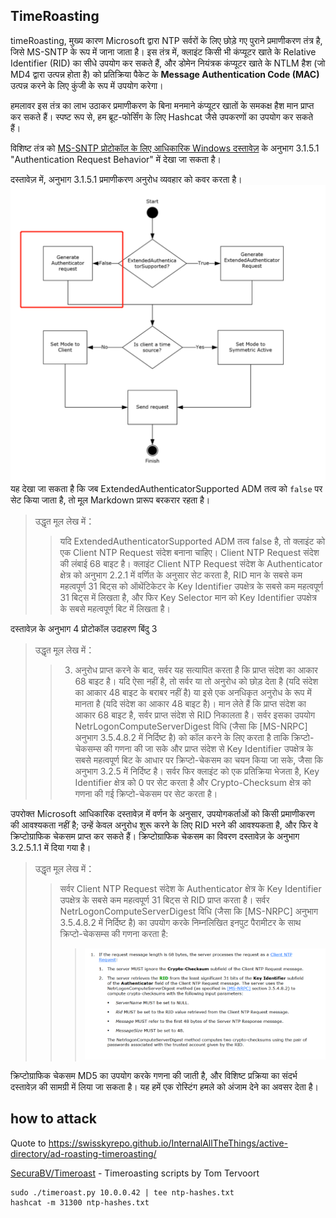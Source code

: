 ## TimeRoasting

timeRoasting, मुख्य कारण Microsoft द्वारा NTP सर्वरों के लिए छोड़े गए पुराने प्रमाणीकरण तंत्र है, जिसे MS-SNTP के रूप में जाना जाता है। इस तंत्र में, क्लाइंट किसी भी कंप्यूटर खाते के Relative Identifier (RID) का सीधे उपयोग कर सकते हैं, और डोमेन नियंत्रक कंप्यूटर खाते के NTLM हैश (जो MD4 द्वारा उत्पन्न होता है) को प्रतिक्रिया पैकेट के **Message Authentication Code (MAC)** उत्पन्न करने के लिए कुंजी के रूप में उपयोग करेगा।

हमलावर इस तंत्र का लाभ उठाकर प्रमाणीकरण के बिना मनमाने कंप्यूटर खातों के समकक्ष हैश मान प्राप्त कर सकते हैं। स्पष्ट रूप से, हम ब्रूट-फोर्सिंग के लिए Hashcat जैसे उपकरणों का उपयोग कर सकते हैं।

विशिष्ट तंत्र को [MS-SNTP प्रोटोकॉल के लिए आधिकारिक Windows दस्तावेज़](https://winprotocoldoc.z19.web.core.windows.net/MS-SNTP/%5bMS-SNTP%5d.pdf) के अनुभाग 3.1.5.1 "Authentication Request Behavior" में देखा जा सकता है।

दस्तावेज़ में, अनुभाग 3.1.5.1 प्रमाणीकरण अनुरोध व्यवहार को कवर करता है।
![](../../images/Pasted%20image%2020250709114508.png)
यह देखा जा सकता है कि जब ExtendedAuthenticatorSupported ADM तत्व को `false` पर सेट किया जाता है, तो मूल Markdown प्रारूप बरकरार रहता है।

>उद्धृत मूल लेख में：
>>यदि ExtendedAuthenticatorSupported ADM तत्व false है, तो क्लाइंट को एक Client NTP Request संदेश बनाना चाहिए। Client NTP Request संदेश की लंबाई 68 बाइट है। क्लाइंट Client NTP Request संदेश के Authenticator क्षेत्र को अनुभाग 2.2.1 में वर्णित के अनुसार सेट करता है, RID मान के सबसे कम महत्वपूर्ण 31 बिट्स को ऑथेंटिकेटर के Key Identifier उपक्षेत्र के सबसे कम महत्वपूर्ण 31 बिट्स में लिखता है, और फिर Key Selector मान को Key Identifier उपक्षेत्र के सबसे महत्वपूर्ण बिट में लिखता है।

दस्तावेज़ के अनुभाग 4 प्रोटोकॉल उदाहरण बिंदु 3

>उद्धृत मूल लेख में：
>>3. अनुरोध प्राप्त करने के बाद, सर्वर यह सत्यापित करता है कि प्राप्त संदेश का आकार 68 बाइट है। यदि ऐसा नहीं है, तो सर्वर या तो अनुरोध को छोड़ देता है (यदि संदेश का आकार 48 बाइट के बराबर नहीं है) या इसे एक अनधिकृत अनुरोध के रूप में मानता है (यदि संदेश का आकार 48 बाइट है)। मान लेते हैं कि प्राप्त संदेश का आकार 68 बाइट है, सर्वर प्राप्त संदेश से RID निकालता है। सर्वर इसका उपयोग NetrLogonComputeServerDigest विधि (जैसा कि [MS-NRPC] अनुभाग 3.5.4.8.2 में निर्दिष्ट है) को कॉल करने के लिए करता है ताकि क्रिप्टो-चेकसम्स की गणना की जा सके और प्राप्त संदेश से Key Identifier उपक्षेत्र के सबसे महत्वपूर्ण बिट के आधार पर क्रिप्टो-चेकसम का चयन किया जा सके, जैसा कि अनुभाग 3.2.5 में निर्दिष्ट है। सर्वर फिर क्लाइंट को एक प्रतिक्रिया भेजता है, Key Identifier क्षेत्र को 0 पर सेट करता है और Crypto-Checksum क्षेत्र को गणना की गई क्रिप्टो-चेकसम पर सेट करता है।

उपरोक्त Microsoft आधिकारिक दस्तावेज़ में वर्णन के अनुसार, उपयोगकर्ताओं को किसी प्रमाणीकरण की आवश्यकता नहीं है; उन्हें केवल अनुरोध शुरू करने के लिए RID भरने की आवश्यकता है, और फिर वे क्रिप्टोग्राफिक चेकसम प्राप्त कर सकते हैं। क्रिप्टोग्राफिक चेकसम का विवरण दस्तावेज़ के अनुभाग 3.2.5.1.1 में दिया गया है।

>उद्धृत मूल लेख में：
>>सर्वर Client NTP Request संदेश के Authenticator क्षेत्र के Key Identifier उपक्षेत्र के सबसे कम महत्वपूर्ण 31 बिट्स से RID प्राप्त करता है। सर्वर NetrLogonComputeServerDigest विधि (जैसा कि [MS-NRPC] अनुभाग 3.5.4.8.2 में निर्दिष्ट है) का उपयोग करके निम्नलिखित इनपुट पैरामीटर के साथ क्रिप्टो-चेकसम्स की गणना करता है:
>>>![](../../images/Pasted%20image%2020250709115757.png)

क्रिप्टोग्राफिक चेकसम MD5 का उपयोग करके गणना की जाती है, और विशिष्ट प्रक्रिया का संदर्भ दस्तावेज़ की सामग्री में लिया जा सकता है। यह हमें एक रोस्टिंग हमले को अंजाम देने का अवसर देता है।

## how to attack

Quote to https://swisskyrepo.github.io/InternalAllTheThings/active-directory/ad-roasting-timeroasting/

[SecuraBV/Timeroast](https://github.com/SecuraBV/Timeroast) - Timeroasting scripts by Tom Tervoort
```
sudo ./timeroast.py 10.0.0.42 | tee ntp-hashes.txt
hashcat -m 31300 ntp-hashes.txt
